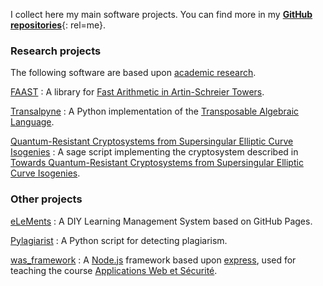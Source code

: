 I collect here my main software projects. You can find more in my
[**GitHub repositories**](https://github.com/defeo?tab=repositories){: rel=me}.


### Research projects

The following software are based upon [academic research](#research).

[FAAST](https://github.com/defeo/FAAST)
: A library for
	[Fast Arithmetic in Artin-Schreier Towers](http://dx.doi.org/10.1145/1576702.1576722).

[Transalpyne](http://transalpyne.gforge.inria.fr/)
: A Python implementation of the
	[Transposable Algebraic Language](http://dx.doi.org/10.1145/1838599.1838624).

[Quantum-Resistant Cryptosystems from Supersingular Elliptic Curve Isogenies](https://github.com/defeo/ss-isogeny-software/)
: A sage script implementing the cryptosystem described in
	[Towards Quantum-Resistant Cryptosystems from Supersingular Elliptic Curve Isogenies](http://dx.doi.org/10.1007/978-3-642-25405-5_2).
    

### Other projects

[eLeMents](https://elementslms.github.io/)
: A DIY Learning Management System based on GitHub Pages.

[Pylagiarist](https://github.com/defeo/pylagiarist)
: A Python script for detecting plagiarism.

[was_framework](https://github.com/defeo/was_framework)
: A [Node.js](http://nodejs.org) framework based upon
	[express](http://expressjs.com), used for teaching the course
	[Applications Web et Sécurité](#teaching).

